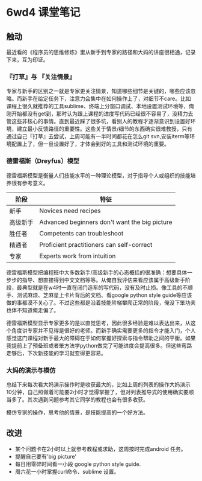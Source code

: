 # 6wd4 课堂笔记
## 触动

最近看的《程序员的思维修炼》里从新手到专家的路径和大妈的讲座很相通，记录下来，互为印证。

### 『打草』与 『关注情景』
专家与新手的区别之一就是专家更关注情景，知道哪些细节是关键的，哪些应该忽略。而新手在给定任务下，注意力会集中在如何操作上了，对细节不care。比如课程上很久就推荐的工具sublime、终端上分窗口调试、本地设置测试环境等，俺刚开始都没有get到，那时认为跟上课程的进度写代码已经很不容易了，没精力去管这些非核心的事情。直到最近踩了很多坑，看别人的教程才逐渐意识到设置好环境，建立最小反馈路径的重要性。这些关于情景/细节的东西确实很难教授，只有通过自己『打草』去尝试，上周可能有一半时间都花在怎么git svn,安装iterm等环境配置上了，但一旦设置好了，才体会到好的工具和测试环境的重要。

### 德雷福斯（Dreyfus）模型
德雷福斯模型是衡量人们技能水平的一种理论模型，对于指导个人或组织的技能培养很有参考意义。

| 阶段  |  特征   
|-------|-------- 
| 新手| Novices need recipes
|高级新手|Advanced beginners don't want the big picture
|胜任者|Competents can troubleshoot
|精通者|Proficient practitioners can self-correct
|专家|Experts work from intuition

德雷福斯模型把编程班中大多数新手/高级新手的心态概括的很准确：想要具体一步步的指导、想直接得到中文文档等等。从俺自我评估来看应该属于高级新手阶段，最典型就是在w4时一直在闭门造车的写代码，没有及时止损。像工具的不顺手、测试麻烦、芝麻星上卡片背后的文档、看google python style guide等应该做的事都漠不关心了。不过这些都是沿着技能阶梯攀爬正常的阶段，俺没下笨功夫也体不知道俺走偏了。

德雷福斯模型显示专家更多的是以直觉思考，因此很多经验是难以表达出来，从这个角度讲专家并不见得是很好的老师。而新手确实需要更多的指令才能入门，个人感觉这门课程对新手最大的障碍在于如何掌握好探索与指令帮助之间的平衡。如果我提前上了预备班或者笨方法学python做完了可能进度会提高很多。但这些弯路走够后，下次新技能的学习就变得更容易。


### 大妈的演示与模仿
总结下来每次看大妈演示操作时是收获最大的，比如上周的列表的操作大妈演示10分钟，自己照做着可能要2小时才觉得掌握了，但对列表推导式的使用确实要顺当多了。其次遇到问题参考其它同学的教程也会有很多收获。

模仿专家的操作，思考他的情景，是技能提高的一个好方法。

## 改进
- 某个问题卡在2小时以上就参考教程或求助，这周按时完成android 任务。
- 提醒自己要有'big picture'
- 每日用零碎时间看一小段 google python style guide. 
- 周六花一小时掌握curl命令、sublime 设置。
